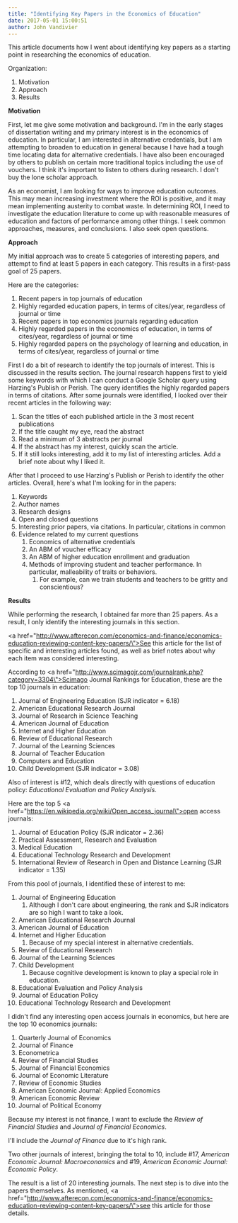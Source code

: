 ```yaml
---
title: "Identifying Key Papers in the Economics of Education"
date: 2017-05-01 15:00:51
author: John Vandivier
---
```




This article documents how I went about identifying key papers as a starting point in researching the economics of education.

Organization:
<ol>
 	<li>Motivation</li>
 	<li>Approach</li>
 	<li>Results</li>
</ol>
<strong>Motivation</strong>

First, let me give some motivation and background. I'm in the early stages of dissertation writing and my primary interest is in the economics of education. In particular, I am interested in alternative credentials, but I am attempting to broaden to education in general because I have had a tough time locating data for alternative credentials. I have also been encouraged by others to publish on certain more traditional topics including the use of vouchers. I think it's important to listen to others during research. I don't buy the lone scholar approach.

As an economist, I am looking for ways to improve education outcomes. This may mean increasing investment where the ROI is positive, and it may mean implementing austerity to combat waste. In determining ROI, I need to investigate the education literature to come up with reasonable measures of education and factors of performance among other things. I seek common approaches, measures, and conclusions. I also seek open questions.

<strong>Approach</strong>

My initial approach was to create 5 categories of interesting papers, and attempt to find at least 5 papers in each category. This results in a first-pass goal of 25 papers.

Here are the categories:
<ol>
 	<li>Recent papers in top journals of education</li>
 	<li>Highly regarded education papers, in terms of cites/year, regardless of journal or time</li>
 	<li>Recent papers in top economics journals regarding education</li>
 	<li>Highly regarded papers in the economics of education, in terms of cites/year, regardless of journal or time</li>
 	<li>Highly regarded papers on the psychology of learning and education, in terms of cites/year, regardless of journal or time</li>
</ol>
First I do a bit of research to identify the top journals of interest. This is discussed in the results section. The journal research happens first to yield some keywords with which I can conduct a Google Scholar query using Harzing's Publish or Perish. The query identifies the highly regarded papers in terms of citations. After some journals were identified, I looked over their recent articles in the following way:
<ol>
 	<li>Scan the titles of each published article in the 3 most recent publications</li>
 	<li>If the title caught my eye, read the abstract</li>
 	<li>Read a minimum of 3 abstracts per journal</li>
 	<li>If the abstract has my interest, quickly scan the article.</li>
 	<li>If it still looks interesting, add it to my list of interesting articles. Add a brief note about why I liked it.</li>
</ol>
After that I proceed to use Harzing's Publish or Perish to identify the other articles. Overall, here's what I'm looking for in the papers:
<ol>
 	<li>Keywords</li>
 	<li>Author names</li>
 	<li>Research designs</li>
 	<li>Open and closed questions</li>
 	<li>Interesting prior papers, via citations. In particular, citations in common</li>
 	<li>Evidence related to my current questions
<ol>
 	<li>Economics of alternative credentials</li>
 	<li>An ABM of voucher efficacy</li>
 	<li>An ABM of higher education enrollment and graduation</li>
 	<li>Methods of improving student and teacher performance. In particular, malleability of traits or behaviors.
<ol>
 	<li>For example, can we train students and teachers to be gritty and conscientious?</li>
</ol>
</li>
</ol>
</li>
</ol>
<strong>Results</strong>

While performing the research, I obtained far more than 25 papers. As a result, I only identify the interesting journals in this section.

<a href=\"http://www.afterecon.com/economics-and-finance/economics-education-reviewing-content-key-papers/\">See this article</a> for the list of specific and interesting articles found, as well as brief notes about why each item was considered interesting.

According to <a href=\"http://www.scimagojr.com/journalrank.php?category=3304\">Scimago Journal Rankings for Education</a>, these are the top 10 journals in education:
<ol>
 	<li>Journal of Engineering Education (SJR indicator = 6.18)</li>
 	<li>American Educational Research Journal</li>
 	<li>Journal of Research in Science Teaching</li>
 	<li>American Journal of Education</li>
 	<li>Internet and Higher Education</li>
 	<li>Review of Educational Research</li>
 	<li>Journal of the Learning Sciences</li>
 	<li>Journal of Teacher Education</li>
 	<li>Computers and Education</li>
 	<li>Child Development (SJR indicator = 3.08)</li>
</ol>
Also of interest is #12, which deals directly with questions of education policy: <em>Educational Evaluation and Policy Analysis</em>.

Here are the top 5 <a href=\"https://en.wikipedia.org/wiki/Open_access_journal\">open access journals</a>:
<ol>
 	<li>Journal of Education Policy (SJR indicator = 2.36)</li>
 	<li>Practical Assessment, Research and Evaluation</li>
 	<li>Medical Education</li>
 	<li>Educational Technology Research and Development</li>
 	<li>International Review of Research in Open and Distance Learning (SJR indicator = 1.35)</li>
</ol>
From this pool of journals, I identified these of interest to me:
<ol>
 	<li>Journal of Engineering Education
<ol>
 	<li>Although I don't care about engineering, the rank and SJR indicators are so high I want to take a look.</li>
</ol>
</li>
 	<li>American Educational Research Journal</li>
 	<li>American Journal of Education</li>
 	<li>Internet and Higher Education
<ol>
 	<li>Because of my special interest in alternative credentials.</li>
</ol>
</li>
 	<li>Review of Educational Research</li>
 	<li>Journal of the Learning Sciences</li>
 	<li>Child Development
<ol>
 	<li>Because cognitive development is known to play a special role in education.</li>
</ol>
</li>
 	<li>Educational Evaluation and Policy Analysis</li>
 	<li>Journal of Education Policy</li>
 	<li>Educational Technology Research and Development</li>
</ol>
I didn't find any interesting open access journals in economics, but here are the top 10 economics journals:
<ol>
 	<li>Quarterly Journal of Economics</li>
 	<li>Journal of Finance</li>
 	<li>Econometrica</li>
 	<li>Review of Financial Studies</li>
 	<li>Journal of Financial Economics</li>
 	<li>Journal of Economic Literature</li>
 	<li>Review of Economic Studies</li>
 	<li>American Economic Journal: Applied Economics</li>
 	<li>American Economic Review</li>
 	<li>Journal of Political Economy</li>
</ol>
Because my interest is not finance, I want to exclude the <em>Review of Financial Studies </em>and <em>Journal of Financial Economics</em>.

I'll include the <em>Journal of Finance</em> due to it's high rank.

Two other journals of interest, bringing the total to 10, include #17, <em>American Economic Journal: Macroeconomics </em>and #19, <em>American Economic Journal: Economic Policy</em>.

The result is a list of 20 interesting journals. The next step is to dive into the papers themselves. As mentioned, <a href=\"http://www.afterecon.com/economics-and-finance/economics-education-reviewing-content-key-papers/\">see this article</a> for those details.